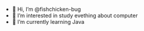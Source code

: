 - 👋 Hi, I’m @fishchicken-bug
- 👀 I’m interested in study evething about computer
- 🌱 I’m currently learning Java

<!---
fishchicken-bug/fishchicken-bug is a ✨ special ✨ repository because its `README.md` (this file) appears on your GitHub profile.
You can click the Preview link to take a look at your changes.
--->
